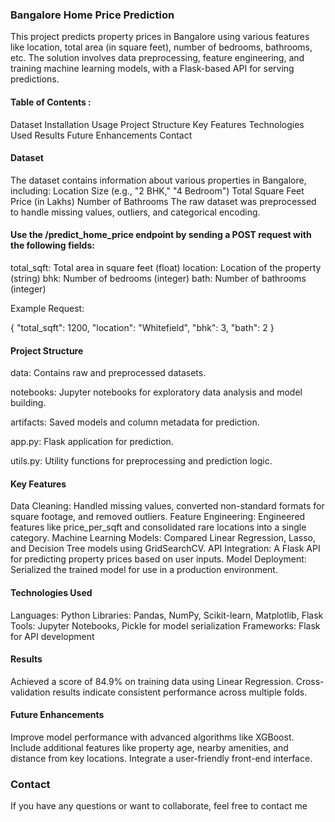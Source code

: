 ### Bangalore Home Price Prediction
This project predicts property prices in Bangalore using various features like location, total area (in square feet), number of bedrooms, bathrooms, etc. The solution involves data preprocessing, feature engineering, and training machine learning models, with a Flask-based API for serving predictions.

#### Table of Contents : 
Dataset
Installation
Usage
Project Structure
Key Features
Technologies Used
Results
Future Enhancements
Contact

#### Dataset
The dataset contains information about various properties in Bangalore, including:
Location
Size (e.g., "2 BHK," "4 Bedroom")
Total Square Feet
Price (in Lakhs)
Number of Bathrooms
The raw dataset was preprocessed to handle missing values, outliers, and categorical encoding.


#### Use the /predict_home_price endpoint by sending a POST request with the following fields:
total_sqft: Total area in square feet (float)
location: Location of the property (string)
bhk: Number of bedrooms (integer)
bath: Number of bathrooms (integer)

Example Request:

{
    "total_sqft": 1200,
    "location": "Whitefield",
    "bhk": 3,
    "bath": 2
}

#### Project Structure
data: Contains raw and preprocessed datasets.

notebooks: Jupyter notebooks for exploratory data analysis and model building.

artifacts: Saved models and column metadata for prediction.

app.py: Flask application for prediction.

utils.py: Utility functions for preprocessing and prediction logic.

#### Key Features
Data Cleaning: Handled missing values, converted non-standard formats for square footage, and removed outliers.
Feature Engineering: Engineered features like price_per_sqft and consolidated rare locations into a single category.
Machine Learning Models: Compared Linear Regression, Lasso, and Decision Tree models using GridSearchCV.
API Integration: A Flask API for predicting property prices based on user inputs.
Model Deployment: Serialized the trained model for use in a production environment.

#### Technologies Used
Languages: Python
Libraries: Pandas, NumPy, Scikit-learn, Matplotlib, Flask
Tools: Jupyter Notebooks, Pickle for model serialization
Frameworks: Flask for API development

#### Results
Achieved a score of 84.9% on training data using Linear Regression.
Cross-validation results indicate consistent performance across multiple folds.

#### Future Enhancements
Improve model performance with advanced algorithms like XGBoost.
Include additional features like property age, nearby amenities, and distance from key locations.
Integrate a user-friendly front-end interface.

### Contact
If you have any questions or want to collaborate, feel free to contact me

